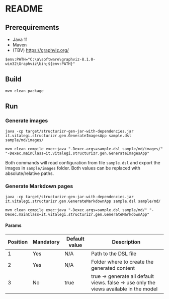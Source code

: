 # README

## Prerequirements

- Java 11
- Maven
- (TBV) <https://graphviz.org/>

```
$env:PATH="C:\a\software\graphviz-8.1.0-win32\Graphviz\bin;${env:PATH}"
```

## Build

```
mvn clean package
```

## Run

### Generate images

```
java -cp target/structurizr-gen-jar-with-dependencies.jar it.vitalegi.structurizr.gen.GenerateImagesApp sample.dsl sample/md/images/
```

```
mvn clean compile exec:java "-Dexec.args=sample.dsl sample/md/images/" "-Dexec.mainClass=it.vitalegi.structurizr.gen.GenerateImagesApp"
```

Both commands will read configuration from file `sample.dsl` and export the images in `sample/images` folder. Both
values can be replaced with absolute/relative paths.

### Generate Markdown pages

```
java -cp target/structurizr-gen-jar-with-dependencies.jar it.vitalegi.structurizr.gen.GenerateMarkdownApp sample.dsl sample/md/
```

```
mvn clean compile exec:java "-Dexec.args=sample.dsl sample/md/" "-Dexec.mainClass=it.vitalegi.structurizr.gen.GenerateMarkdownApp"
```

#### Params

| Position | Mandatory | Default value | Description                                                                                    |
| -------- | --------- | ------------- |------------------------------------------------------------------------------------------------|
| 1        | Yes       | N/A           | Path to the DSL file                                                                           |
| 2        | Yes       | N/A           | Folder where to create the generated content                                                   |
| 3        | No        | true          | true &rarr; generate all default views. false &rarr; use only the views available in the model |
